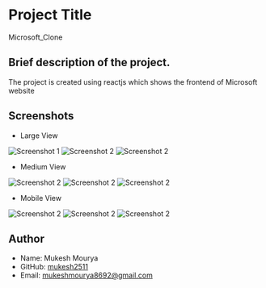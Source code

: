 # Project Title
Microsoft_Clone

## Brief description of the project.
The project is created using reactjs which shows the frontend of Microsoft website

## Screenshots
- Large View

![Screenshot 1](https://github.com/mukesh2511/Microsoft-Clone/blob/master/public/images/screenshot/screenshot_1.png)
![Screenshot 2](https://github.com/mukesh2511/Microsoft-Clone/blob/master/public/images/screenshot/screenshot_2.png)
![Screenshot 2](https://github.com/mukesh2511/Microsoft-Clone/blob/master/public/images/screenshot/screenshot_3.png)

- Medium View

![Screenshot 2](https://github.com/mukesh2511/Microsoft-Clone/blob/master/public/images/screenshot/md_shot1.png)
![Screenshot 2](https://github.com/mukesh2511/Microsoft-Clone/blob/master/public/images/screenshot/md_shot2.png)
![Screenshot 2](https://github.com/mukesh2511/Microsoft-Clone/blob/master/public/images/screenshot/md_shot3.png)

- Mobile View

![Screenshot 2](https://github.com/mukesh2511/Microsoft-Clone/blob/master/public/images/screenshot/sm_shot1.png)
![Screenshot 2](https://github.com/mukesh2511/Microsoft-Clone/blob/master/public/images/screenshot/sm_shot2.png)
![Screenshot 2](https://github.com/mukesh2511/Microsoft-Clone/blob/master/public/images/screenshot/sm_shot3.png)

## Author

- Name: Mukesh Mourya
- GitHub: [mukesh2511](https://github.com/mukesh2511)
- Email: mukeshmourya8692@gmail.com
